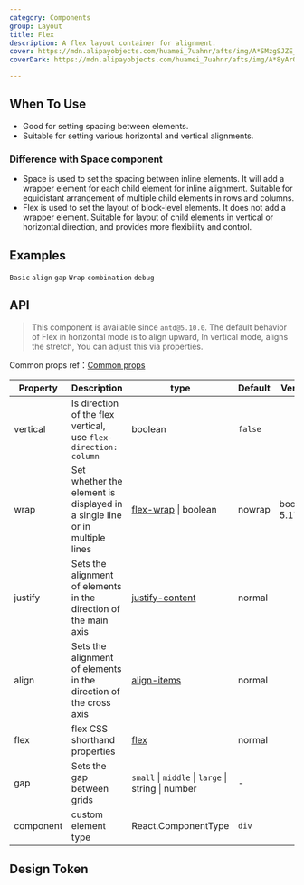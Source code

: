 ```yaml
---
category: Components
group: Layout
title: Flex
description: A flex layout container for alignment.
cover: https://mdn.alipayobjects.com/huamei_7uahnr/afts/img/A*SMzgSJZE_AwAAAAAAAAAAAAADrJ8AQ/original
coverDark: https://mdn.alipayobjects.com/huamei_7uahnr/afts/img/A*8yArQ43EGccAAAAAAAAAAAAADrJ8AQ/original

---
```


## When To Use

- Good for setting spacing between elements.
- Suitable for setting various horizontal and vertical alignments.

### Difference with Space component

- Space is used to set the spacing between inline elements. It will add a wrapper element for each child element for inline alignment. Suitable for equidistant arrangement of multiple child elements in rows and columns.
- Flex is used to set the layout of block-level elements. It does not add a wrapper element. Suitable for layout of child elements in vertical or horizontal direction, and provides more flexibility and control.

## Examples

<!-- prettier-ignore -->
<code src="./demo/basic.tsx">Basic</code>
<code src="./demo/align.tsx">align</code>
<code src="./demo/gap.tsx">gap</code>
<code src="./demo/wrap.tsx">Wrap</code>
<code src="./demo/combination.tsx">combination</code>
<code src="./demo/debug.tsx" debug>debug</code>

## API

> This component is available since `antd@5.10.0`. The default behavior of Flex in horizontal mode is to align upward, In vertical mode, aligns the stretch, You can adjust this via properties.

Common props ref：[Common props](/docs/react/common-props)

| Property | Description | type | Default | Version |
| --- | --- | --- | --- | --- |
| vertical | Is direction of the flex vertical, use `flex-direction: column` | boolean | `false` |  |
| wrap | Set whether the element is displayed in a single line or in multiple lines | [flex-wrap](https://developer.mozilla.org/en-US/docs/Web/CSS/flex-wrap) \| boolean | nowrap | boolean: 5.17.0 |
| justify | Sets the alignment of elements in the direction of the main axis | [justify-content](https://developer.mozilla.org/en-US/docs/Web/CSS/justify-content) | normal |  |
| align | Sets the alignment of elements in the direction of the cross axis | [align-items](https://developer.mozilla.org/en-US/docs/Web/CSS/align-items) | normal |  |
| flex | flex CSS shorthand properties | [flex](https://developer.mozilla.org/en-US/docs/Web/CSS/flex) | normal |  |
| gap | Sets the gap between grids | `small` \| `middle` \| `large` \| string \| number | - |  |
| component | custom element type | React.ComponentType | `div` |  |

## Design Token

<ComponentTokenTable component="Flex"></ComponentTokenTable>
